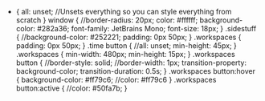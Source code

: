 
* {
  all: unset; //Unsets everything so you can style everything from scratch
}
window {
	//border-radius: 20px;
	color: #ffffff;
	background-color: #282a36;
	font-family: JetBrains Mono;
	font-size: 18px;
}
.sidestuff {
	//background-color: #252221;
	padding: 0px 50px;
}
.workspaces {
	padding: 0px 50px;
}
.time button {
	//all: unset;
	min-height: 45px;
}
.workspaces {
	min-width: 480px;
	min-height: 15px;
}
.workspaces button {
	    //border-style: solid;
    //border-width: 1px;
  transition-property: background-color;
  transition-duration: 0.5s;
}
.workspaces button:hover {
  background-color: #ff79c6;
  //color: #ff79c6
}
.workspaces button:active {
  //color: #50fa7b;
}
